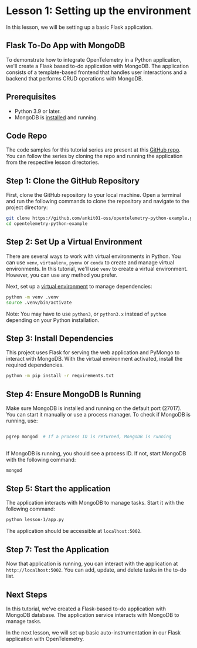# Lesson 1: Setting up the environment

In this lesson, we will be setting up a basic Flask application.

## Flask To-Do App with MongoDB

To demonstrate how to integrate OpenTelemetry in a Python application, we'll create a Flask based to-do application with MongoDB. The application consists of a template-based frontend that handles user interactions and a backend that performs CRUD operations with MongoDB.

## Prerequisites

- Python 3.9 or later.
- MongoDB is [installed](https://www.mongodb.com/docs/manual/administration/install-community/) and running.

## Code Repo

The code samples for this tutorial series are present at this [GitHub repo](https://github.com/ankit01-oss/opentelemetry-python-example). You can follow the series by cloning the repo and running the application from the respective lesson directories.

## Step 1: Clone the GitHub Repository

First, clone the GitHub repository to your local machine. Open a terminal and run the following commands to clone the repository and navigate to the project directory:

```bash
git clone https://github.com/ankit01-oss/opentelemetry-python-example.git
cd opentelemetry-python-example
```

## Step 2: Set Up a Virtual Environment

There are several ways to work with virtual environments in Python. You can use `venv`, `virtualenv`, `pyenv` or `conda` to create and manage virtual environments. In this tutorial, we'll use `venv` to create a virtual environment. However, you can use any method you prefer.

Next, set up a [virtual environment](https://docs.python.org/3/library/venv.html) to manage dependencies:

```bash
python -m venv .venv
source .venv/bin/activate
```

Note: You may have to use `python3`, or `python3.x` instead of `python` depending on your Python installation.

## Step 3: Install Dependencies

This project uses Flask for serving the web application and PyMongo to interact with MongoDB. With the virtual environment activated, install the required dependencies. 

```bash
python -m pip install -r requirements.txt
```

## Step 4: Ensure MongoDB Is Running

Make sure MongoDB is installed and running on the default port (27017). You can start it manually or use a process manager. To check if MongoDB is running, use:

```bash

pgrep mongod  # If a process ID is returned, MongoDB is running
 
```

If MongoDB is running, you should see a process ID. If not, start MongoDB with the following command:

```bash
mongod
```

## Step 5: Start the application

The application interacts with MongoDB to manage tasks. Start it with the following command:

```bash
python lesson-1/app.py
```

The application should be accessible at `localhost:5002`.

## Step 7: Test the Application

Now that application is running, you can interact with the application at `http://localhost:5002`. You can add, update, and delete tasks in the to-do list.

## Next Steps

In this tutorial, we've created a Flask-based to-do application with MongoDB database. The application service interacts with MongoDB to manage tasks.

In the next lesson, we will set up basic auto-instrumentation in our Flask application with OpenTelemetry.